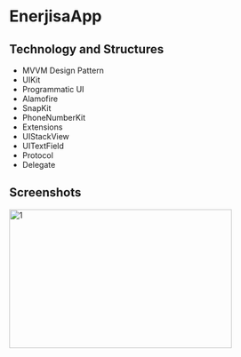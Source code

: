 # EnerjisaApp
 
## Technology and Structures
- MVVM Design Pattern
- UIKit
- Programmatic UI
- Alamofire
- SnapKit
- PhoneNumberKit
- Extensions
- UIStackView
- UITextField
- Protocol 
- Delegate

## Screenshots
<img src="https://github.com/Fathkara/EnerjisaApp/assets/107872054/0607c3f1-f7b0-4d6e-b384-d8b56b7c4f0c" alt="1" width="400" height="250">


